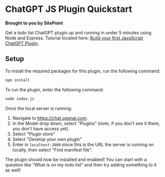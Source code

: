 # ChatGPT JS Plugin Quickstart
__Brought to you by SitePoint__

Get a todo list ChatGPT plugin up and running in under 5 minutes using Node and Express. Tutorial located here: [Build your first JavaScript ChatGPT Plugin](https://www.sitepoint.com/javascript-chatgpt-plugin).

## Setup

To install the required packages for this plugin, run the following command:

```bash
npm install
```

To run the plugin, enter the following command:

```bash
node index.js
```

Once the local server is running:

1. Navigate to https://chat.openai.com. 
2. In the Model drop down, select "Plugins" (note, if you don't see it there, you don't have access yet).
3. Select "Plugin store"
4. Select "Develop your own plugin"
5. Enter in `localhost:3000` since this is the URL the server is running on locally, then select "Find manifest file".

The plugin should now be installed and enabled! You can start with a question like "What is on my todo list" and then try adding something to it as well! 